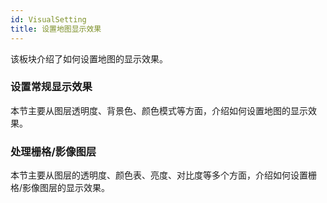```yaml
---
id: VisualSetting
title: 设置地图显示效果
---
```

该板块介绍了如何设置地图的显示效果。



### 设置常规显示效果

本节主要从图层透明度、背景色、颜色模式等方面，介绍如何设置地图的显示效果。



### 处理栅格/影像图层


本节主要从图层的透明度、颜色表、亮度、对比度等多个方面，介绍如何设置栅格/影像图层的显示效果。

  

